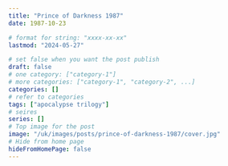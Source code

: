 ```yaml
---
title: "Prince of Darkness 1987"
date: 1987-10-23

# format for string: "xxxx-xx-xx"
lastmod: "2024-05-27"

# set false when you want the post publish
draft: false
# one category: ["category-1"]
# more categories: ["category-1", "category-2", ...]
categories: []
# refer to categories
tags: ["apocalypse trilogy"]
# seires
series: []
# Top image for the post
image: "/uk/images/posts/prince-of-darkness-1987/cover.jpg"
# Hide from home page
hideFromHomePage: false
---
```


<!--more-->
